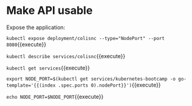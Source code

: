 # Make API usable 

Expose the application:

`kubectl expose deployment/colisnc --type="NodePort" --port 8080`{{execute}}


`kubectl describe services/colisnc`{{execute}}

`kubectl get services`{{execute}}


`export NODE_PORT=$(kubectl get services/kubernetes-bootcamp -o go-template='{{(index .spec.ports 0).nodePort}}')`{{execute}}

`echo NODE_PORT=$NODE_PORT`{{execute}}

